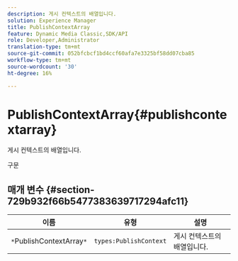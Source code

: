 ```yaml
---
description: 게시 컨텍스트의 배열입니다.
solution: Experience Manager
title: PublishContextArray
feature: Dynamic Media Classic,SDK/API
role: Developer,Administrator
translation-type: tm+mt
source-git-commit: 052bfcbcf1bd4ccf60afa7e3325bf58dd07cba85
workflow-type: tm+mt
source-wordcount: '30'
ht-degree: 16%

---
```



# PublishContextArray{#publishcontextarray}

게시 컨텍스트의 배열입니다.

구문

## 매개 변수 {#section-729b932f66b5477383639717294afc11}

| 이름 | 유형 | 설명 |
|---|---|---|
| `*`PublishContextArray`*` | `types:PublishContext` | 게시 컨텍스트의 배열입니다. |

